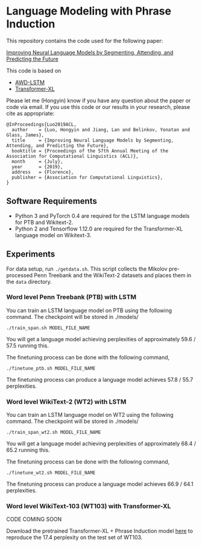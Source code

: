 
# Language Modeling with Phrase Induction

This repository contains the code used for the following paper:

[Improving Neural Language Models by Segmenting, Attending, and Predicting the Future](#)

This code is based on
+ [AWD-LSTM](https://github.com/salesforce/awd-lstm-lm)
+ [Transformer-XL](https://github.com/kimiyoung/transformer-xl)

Please let me (Hongyin) know if you have any question about the paper or code via email. If you use this code or our results in your research, please cite as appropriate:
```
@InProceedings{Luo2019ACL,
  author    = {Luo, Hongyin and Jiang, Lan and Belinkov, Yonatan and Glass, James},
  title     = {Improving Neural Language Models by Segmenting, Attending, and Predicting the Future},
  booktitle = {Proceedings of the 57th Annual Meeting of the Association for Computational Linguistics (ACL)},
  month     = {July},
  year      = {2019},
  address   = {Florence},
  publisher = {Association for Computational Linguistics},
}
```

## Software Requirements

+ Python 3 and PyTorch 0.4 are required for the LSTM language models for PTB and Wikitext-2.
+ Python 2 and Tensorflow 1.12.0 are required for the Transformer-XL language model on Wikitext-3.

## Experiments

For data setup, run `./getdata.sh`.
This script collects the Mikolov pre-processed Penn Treebank and the WikiText-2 datasets and places them in the `data` directory.

### Word level Penn Treebank (PTB) with LSTM

You can train an LSTM language model on PTB using the following command. The checkpoint will be stored in ./models/
```
./train_span.sh MODEL_FILE_NAME
```
You will get a language model achieving perplexities of approximately 59.6 / 57.5 running this.

The finetuning process can be done with the following command,
```
./finetune_ptb.sh MODEL_FILE_NAME
```
The finetuning process can produce a language model achieves 57.8 / 55.7 perplexities.

### Word level WikiText-2 (WT2) with LSTM

You can train an LSTM language model on WT2 using the following command. The checkpoint will be stored in ./models/
```
./train_span_wt2.sh MODEL_FILE_NAME
```
You will get a language model achieving perplexities of approximately 68.4 / 65.2 running this.

The finetuning process can be done with the following command,
```
./finetune_wt2.sh MODEL_FILE_NAME
```
The finetuning process can produce a language model achieves 66.9 / 64.1 perplexities.

### Word level WikiText-103 (WT103) with Transformer-XL

CODE COMING SOON

Download the pretrained Transformer-XL + Phrase Induction model [here](https://drive.google.com/open?id=1aySA0MYa3oqHYycXhXjYGUZKnYdXphOM) to reproduce the 17.4 perplexity on the test set of WT103.
